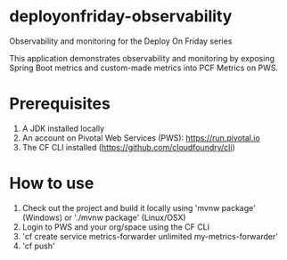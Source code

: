 # deployonfriday-observability
Observability and monitoring for the Deploy On Friday series

This application demonstrates observability and monitoring by exposing Spring Boot metrics and custom-made metrics into PCF Metrics on PWS.

# Prerequisites
1. A JDK installed locally
2. An account on Pivotal Web Services (PWS): https://run.pivotal.io
3. The CF CLI installed (https://github.com/cloudfoundry/cli)

# How to use
1. Check out the project and build it locally using 'mvnw package' (Windows) or './mvnw package' (Linux/OSX)
2. Login to PWS and your org/space using the CF CLI
3. 'cf create service metrics-forwarder unlimited my-metrics-forwarder'
4. 'cf push'
